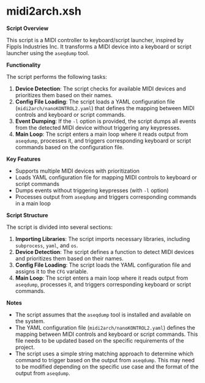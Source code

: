 # midi2arch.xsh

**Script Overview**

This script is a MIDI controller to keyboard/script launcher, inspired by Fippls Industries Inc. It transforms a MIDI device into a keyboard or script launcher using the `aseqdump` tool.

**Functionality**

The script performs the following tasks:

1. **Device Detection**: The script checks for available MIDI devices and prioritizes them based on their names.
2. **Config File Loading**: The script loads a YAML configuration file (`midi2arch/nanoKONTROL2.yaml`) that defines the mapping between MIDI controls and keyboard or script commands.
3. **Event Dumping**: If the `-l` option is provided, the script dumps all events from the detected MIDI device without triggering any keypresses.
4. **Main Loop**: The script enters a main loop where it reads output from `aseqdump`, processes it, and triggers corresponding keyboard or script commands based on the configuration file.

**Key Features**

* Supports multiple MIDI devices with prioritization
* Loads YAML configuration file for mapping MIDI controls to keyboard or script commands
* Dumps events without triggering keypresses (with `-l` option)
* Processes output from `aseqdump` and triggers corresponding commands in a main loop

**Script Structure**

The script is divided into several sections:

1. **Importing Libraries**: The script imports necessary libraries, including `subprocess`, `yaml`, and `os`.
2. **Device Detection**: The script defines a function to detect MIDI devices and prioritizes them based on their names.
3. **Config File Loading**: The script loads the YAML configuration file and assigns it to the `CFG` variable.
4. **Main Loop**: The script enters a main loop where it reads output from `aseqdump`, processes it, and triggers corresponding keyboard or script commands.

**Notes**

* The script assumes that the `aseqdump` tool is installed and available on the system.
* The YAML configuration file (`midi2arch/nanoKONTROL2.yaml`) defines the mapping between MIDI controls and keyboard or script commands. This file needs to be updated based on the specific requirements of the project.
* The script uses a simple string matching approach to determine which command to trigger based on the output from `aseqdump`. This may need to be modified depending on the specific use case and the format of the output from `aseqdump`.